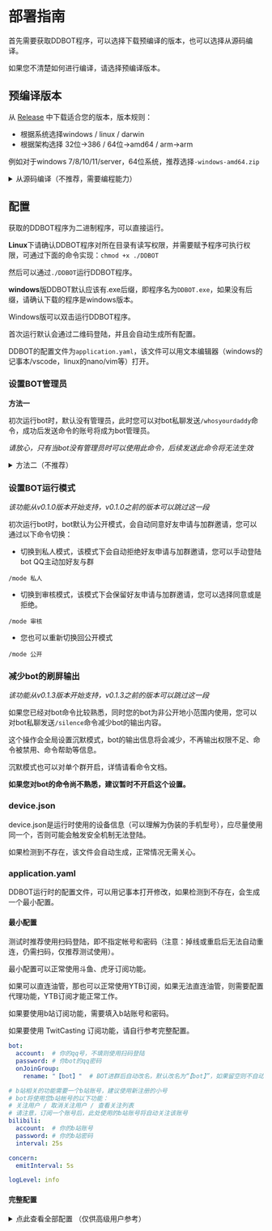 # 部署指南

首先需要获取DDBOT程序，可以选择下载预编译的版本，也可以选择从源码编译。

如果您不清楚如何进行编译，请选择预编译版本。

## 预编译版本

从 [Release](https://github.com/Sora233/DDBOT/releases) 中下载适合您的版本，版本规则：

- 根据系统选择windows / linux / darwin
- 根据架构选择 32位->386 / 64位->amd64 / arm->arm

例如对于windows 7/8/10/11/server，64位系统，推荐选择`-windows-amd64.zip`

<details>
<summary>从源码编译（不推荐，需要编程能力）</summary>

## 从源码编译

首先安装go，go >= 1.17

然后执行下面的命令

```
make build

# 如果没有安装make程序，则用下面的命令编译
go build
```

</details>

## 配置

获取的DDBOT程序为二进制程序，可以直接运行。

**Linux**下请确认DDBOT程序对所在目录有读写权限，并需要赋予程序可执行权限，可通过下面的命令实现：`chmod +x ./DDBOT`

然后可以通过`./DDBOT`运行DDBOT程序。

**windows**版DDBOT默认应该有.exe后缀，即程序名为`DDBOT.exe`，如果没有后缀，请确认下载的程序是windows版本。

Windows版可以双击运行DDBOT程序。

首次运行默认会通过二维码登陆，并且会自动生成所有配置。

DDBOT的配置文件为`application.yaml`，该文件可以用文本编辑器（windows的记事本/vscode，linux的nano/vim等）打开。

### 设置BOT管理员

**方法一**

初次运行bot时，默认没有管理员，此时您可以对bot私聊发送`/whosyourdaddy`命令，成功后发送命令的账号将成为bot管理员。

*请放心，只有当bot没有管理员时可以使用此命令，后续发送此命令将无法生效*

<details>
<summary>方法二（不推荐）</summary>

bot未运行时，执行以下命令。

```shell
./DDBOT --set-admin 你的QQ号码
```

</details>

### 设置BOT运行模式

*该功能从v0.1.0版本开始支持，v0.1.0之前的版本可以跳过这一段*

初次运行bot时，bot默认为公开模式，会自动同意好友申请与加群邀请，您可以通过以下命令切换：

- 切换到私人模式，该模式下会自动拒绝好友申请与加群邀请，您可以手动登陆bot QQ主动加好友与群

```shell
/mode 私人
```

- 切换到审核模式，该模式下会保留好友申请与加群邀请，您可以选择同意或是拒绝。

```shell
/mode 审核
```

- 您也可以重新切换回公开模式

```shell
/mode 公开
```

### 减少bot的刷屏输出

*该功能从v0.1.3版本开始支持，v0.1.3之前的版本可以跳过这一段*

如果您已经对bot命令比较熟悉，同时您的bot为非公开地小范围内使用，您可以对bot私聊发送`/silence`命令减少bot的输出内容。

这个操作会全局设置沉默模式，bot的输出信息将会减少，不再输出权限不足、命令被禁用、命令帮助等信息。

沉默模式也可以对单个群开启，详情请看命令文档。

**如果您对bot的命令尚不熟悉，建议暂时不开启这个设置。**

### device.json

device.json是运行时使用的设备信息（可以理解为伪装的手机型号），应尽量使用同一个，否则可能会触发安全机制无法登陆。

如果检测到不存在，该文件会自动生成，正常情况无需关心。

### application.yaml

DDBOT运行时的配置文件，可以用记事本打开修改，如果检测到不存在，会生成一个最小配置。

#### 最小配置

测试时推荐使用扫码登陆，即不指定帐号和密码（注意：掉线或重启后无法自动重连，仍需扫码，仅推荐测试使用）。

最小配置可以正常使用斗鱼、虎牙订阅功能。

如果可以直连油管，那也可以正常使用YTB订阅，如果无法直连油管，则需要配置代理功能，YTB订阅才能正常工作。

如果要使用b站订阅功能，需要填入b站账号和密码。

如果要使用 TwitCasting 订阅功能，请自行参考完整配置。

```yaml
bot:
  account:  # 你的qq号，不填则使用扫码登陆
  password: # 你bot的qq密码
  onJoinGroup:
    rename: "【bot】"  # BOT进群后自动改名，默认改名为“【bot】”，如果留空则不自动改名

# b站相关的功能需要一个b站账号，建议使用新注册的小号
# bot将使用您b站帐号的以下功能：
# 关注用户 / 取消关注用户 / 查看关注列表
# 请注意，订阅一个账号后，此处使用的b站账号将自动关注该账号
bilibili:
  account:  # 你的b站账号 
  password: # 你的b站密码
  interval: 25s

concern:
  emitInterval: 5s

logLevel: info

```

#### 完整配置

<details>
<summary> 点此查看全部配置 （仅供高级用户参考） </summary>

```yaml
bot:
  account: # bot账号
  password: # bot密码
  commandPrefix: "/"     # bot触发命令的前缀，默认为单斜杠 /
  onDisconnected: "exit" # 设置掉线时处理方式，exit为退出，不填或者其他值为尝试重连
  onJoinGroup:
    rename: "【bot】"     # BOT进群后自动改名，默认改名为“【bot】”，如果留空则不自动改名

# 请注意，bot将使用您b站帐号的以下功能，建议使用新注册的小号：
# 关注用户 / 取消关注用户 / 查看关注列表
# 目前支持填cookie和账号两种方式 （选择任意一种方式即可，推荐使用账号密码）
# 若使用账号
    # 直接填入账号密码
# 若使用cookie
    # b站登陆后的cookie字段，从cookie中找到这两个填进去
    # 警告：
    # SESSDATA和bili_jct等价于您的帐号凭证
    # 请绝对不要透露给他人，更不能上传至Github等公开平台
    # 否则将导致您的帐号被盗
# 请注意，订阅一个账号后，此处使用的b站账号将自动关注该账号
bilibili:
  SESSDATA: ""
  bili_jct: ""
  account:  # 你的b站账号 
  password: # 你的b站密码
  interval: 25s # 直播状态和动态检测间隔，过快可能导致ip被暂时封禁
  imageMergeMode: "auto" # 设置图片合并模式，支持 "auto" / "only9" / "off"
                         # auto 为默认策略，存在比较刷屏的图片时会合并
                         # only9 表示仅当恰好是9张图片的时候合并
                         # off 表示不合并
  hiddenSub: false    # 是否使用悄悄关注，默认不使用
  unsub: false        # 是否自动取消关注，默认不取消
                      # 如果您的b站账号有多个bot同时使用，取消可能导致推送丢失
  minFollowerCap: 0 # 设置订阅的b站用户需要满足至少有多少个粉丝，默认为0，设为-1表示无限制
  disableSub: false # 禁止ddbot去b站关注帐号，这意味着只能订阅帐号已关注的用户，或者在b站手动关注

localPool: # 图片功能，使用本地图库
  imageDir: # 本地路径

loliconPool: # 图片功能，使用api.lolicon.app图库
  apikey:    # 由于该图库更新，此字段不再需要了，留空即可
  cacheMin: 10
  cacheMax: 50
  proxy:

pyProxyPool: # 代理池配置，py代理池 https://github.com/jhao104/proxy_pool
  host: http://127.0.0.1:5010

localProxyPool: # 代理池配置，固定代理
  oversea: # 可翻墙的代理，用于访问YTB或pixiv
    - 127.0.0.1:8888
  mainland: # 不可翻墙的代理，用于直连国内网站
    - 127.0.0.1:8888

# 加入 twitcasting 部分即启用 tc 订阅功能  
# 参阅 https://apiv2-doc.twitcasting.tv/#registration
# 你需要到 https://twitcasting.tv/developer.php 新增一个 App
# 填入所需资料后就可以获取 clientId 和 clientSecret
# 详细: https://www.codenong.com/7d930656a7499340f14a/
twitcasting:
  clientId: abc
  clientSecret: xyz
  # 为防止风控，可选择性广播以下元素
  broadcaster:
    title: false # 标题 (有风控机会)
    created: true # 开播时间
    image: false # 直播封面 (墙内无法获取TC直播封面，建议有代理才开启
  # 自定义名称显示，日文字太多很大机会风控
  # 例如 "(如何显示) 正在直播""
  nameStrategy: "name" # 如何显示名称, name= 显示用户名称, userid= 显示用户ID, both= 显示 "用户名称 (用户ID)"

concern:
  emitInterval: 5s # 订阅的刷新频率，5s表示每5秒刷新一个ID，过快可能导致ip被暂时封禁

imagePool:
  type: "off" # localPool / loliconPool

proxy:
  type: "off" # localProxyPool/ pyProxyPool

debug: # debug模式，只有以下群或qq号可以触发命令
  group:
    - 0
  uin:
    - 0

message-marker: # 是否禁用自动已读功能，true为禁用，false为不禁用，默认为不禁用
  disable: false

qq-logs: # 是否启用在命令行内展示qq聊天内容，true为启用，false为禁用，默认为禁用
  enable: false

dispatch:
  largeNotifyLimit: 50 # 巨量推送的判定配置，默认为50，当大于这个配置时，将增大推送延迟保证账号稳定

template:       # 是否启用模板功能，true为启用，false为禁用，默认为禁用
  enable: false # 需要了解模板请看模板文档
  
autoreply: # 自定义命令自动回复，自定义命令通过模板发送消息，且不支持任何参数，需要同时启用模板功能
  group:   # 需要了解该功能请看模板文档
    command: [ ]
  private:
    command: [ ]

logLevel: info # 日志等级
```

</details>